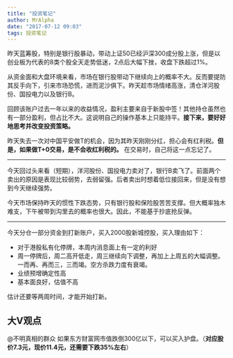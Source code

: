 ```yaml
---
title: "投资笔记"
author: MrAlpha
date: "2017-07-12 09:03"
tags: 投资笔记
---
```


昨天蓝筹股，特别是银行股暴动，带动上证50已经沪深300成分股上涨，但是以创业板为代表的8类个股全天走势低迷，2点后大幅下挫，收盘下跌超过1%。

从资金面和大盘环境来看，市场在银行股带动下继续向上的概率不大。反而要提防其反手向下，引来市场恐慌，进而泥沙俱下。昨天趁市场情绪高涨，清仓洋河股份、国投电力以及银行B。

回顾该账户过去一年以来的收益情况，盈利主要来自于新股中签！其他持仓虽然也有一部分盈利，但占比不大。这说明自己的操作基本上只能持平。**接下来，要好好地思考并改变投资策略。**

昨天失去一次对中国平安做T的机会，因为其昨天刚刚分红，担心会有红利税。**但是，如果做T+0交易，是不会收红利税的。** 在交易时，自己将这一点忘记了。

---

今天回过头来看（短期），洋河股份、国投电力卖对了，银行B卖飞了。前面两个卖出的原因是表现比较弱势，去弱留强。后者卖出时想着低位接回来，但是没有想到今天继续强势。

今天市场保持昨天的惯性下跌态势，只有银行股和保险股苦苦支撑。但大概率独木难支，下午被带到沟里去的概率也很大。因此，不能基于抄底抢反弹。

---

今天分仓一部分资金到打新账户，买入2000股新城控股，买入理由如下：

- 对于港股私有化停牌，本周内消息面上有一定的利好
- 周一停牌后，周二高开低走，周三继续向下调整，再加上上周五的大幅调整。一而再、再而三，三而竭。空方杀跌力度有衰竭。
- 业绩预增确定性高
- 基本面良好，估值不高

估计还要等两周时间，才能开始打新。

## 大V观点

@不明真相的群众 如果东方财富网市值跌倒300亿以下，可以买入护盘。（**对应股价7.3元，现价11.4元，还需要下跌35%左右**）
